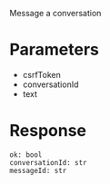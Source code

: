 Message a conversation

# Parameters
- csrfToken
- conversationId
- text

# Response
```
ok: bool
conversationId: str
messageId: str
```